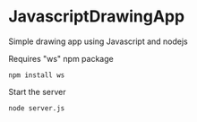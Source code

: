 # JavascriptDrawingApp
Simple drawing app using Javascript and nodejs

Requires "ws" npm package
```
npm install ws
```

Start the server
```
node server.js
```
